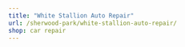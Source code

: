```yaml
---
title: "White Stallion Auto Repair"
url: /sherwood-park/white-stallion-auto-repair/
shop: car repair
---
```

